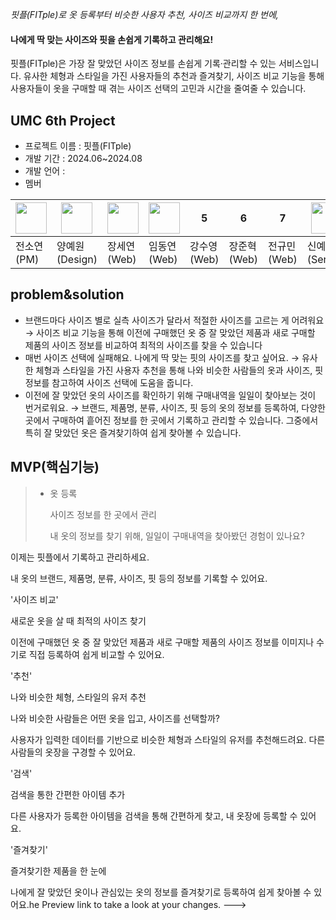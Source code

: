 *핏플(FITple)로 옷 등록부터 비슷한 사용자 추천, 사이즈 비교까지 한 번에,*

#### 나에게 딱 맞는 사이즈와 핏을 손쉽게 기록하고 관리해요!

핏플(FITple)은 가장 잘 맞았던 사이즈 정보를 손쉽게 기록·관리할 수 있는 서비스입니다. 유사한 체형과 스타일을 가진 사용자들의 추천과 즐겨찾기, 사이즈 비교 기능을 통해 사용자들이 옷을 구매할 때 겪는 사이즈 선택의 고민과 시간을 줄여줄 수 있습니다.     
  
## UMC 6th Project
- 프로젝트 이름 : 핏플(FITple)
- 개발 기간 : 2024.06~2024.08
- 개발 언어 : 
- 멤버
  
<img src="https://url/image.png" width="50" height="50"/>|<img src="https://url/image.png" width="50" height="50"/>|<img src="https://url/image.png" width="50" height="50"/>|<img src="https://url/image.png" width="50" height="50"/>|5|6|7|<img src="https://url/image.png" width="50" height="50"/>|<img src="https://url/image.png" width="50" height="50"/>|<img src="https://url/image.png" width="50" height="50"/>|<img src="https://url/image.png" width="50" height="50"/>|
-----------|--------|---|---|---|---|---|---|---|---|---
전소연(PM)|양예원(Design)|장세연(Web)|임동연(Web)|강수영(Web)|장준혁(Web)|전규민(Web)|신예진(Server)|이서연(Server)|이재욱(Server)|최건(Server)

## problem&solution

- 브랜드마다 사이즈 별로 실측 사이즈가 달라서 적절한 사이즈를 고르는 게 어려워요 → 사이즈 비교 기능을 통해 이전에 구매했던 옷 중 잘 맞았던 제품과 새로 구매할 제품의 사이즈 정보를 비교하여 최적의 사이즈를 찾을 수 있습니다
- 매번 사이즈 선택에 실패해요. 나에게 딱 맞는 핏의 사이즈를 찾고 싶어요. → 유사한 체형과 스타일을 가진 사용자 추천을 통해 나와 비슷한 사람들의 옷과 사이즈, 핏 정보를 참고하여 사이즈 선택에 도움을 줍니다.
- 이전에 잘 맞았던 옷의 사이즈를 확인하기 위해 구매내역을 일일이 찾아보는 것이 번거로워요. → 브랜드, 제품명, 분류, 사이즈, 핏 등의 옷의 정보를 등록하여, 다양한 곳에서 구매하여 흩어진 정보를 한 곳에서 기록하고 관리할 수 있습니다. 그중에서 특히 잘 맞았던 옷은 즐겨찾기하여 쉽게 찾아볼 수 있습니다.

## MVP(핵심기능)

> - 옷 등록
>
>    사이즈 정보를 한 곳에서 관리
>
>    내 옷의 정보를 찾기 위해, 일일이 구매내역을 찾아봤던 경험이 있나요?

이제는 핏플에서 기록하고 관리하세요.

내 옷의 브랜드, 제품명, 분류, 사이즈, 핏 등의 정보를 기록할 수 있어요.

'사이즈 비교'

새로운 옷을 살 때 최적의 사이즈 찾기

이전에 구매했던 옷 중 잘 맞았던 제품과 새로 구매할 제품의 사이즈 정보를 이미지나 수기로 직접 등록하여 쉽게 비교할 수 있어요.

'추천'

나와 비슷한 체형, 스타일의 유저 추천

나와 비슷한 사람들은 어떤 옷을 입고, 사이즈를 선택할까?

사용자가 입력한 데이터를 기반으로 비슷한 체형과 스타일의 유저를 추천해드려요. 다른 사람들의 옷장을 구경할 수 있어요.

'검색'

검색을 통한 간편한 아이템 추가

다른 사용자가 등록한 아이템을 검색을 통해 간편하게 찾고, 내 옷장에 등록할 수 있어요.

'즐겨찾기'

즐겨찾기한 제품을 한 눈에

나에게 잘 맞았던 옷이나 관심있는 옷의 정보를 즐겨찾기로 등록하여 쉽게 찾아볼 수 있어요.he Preview link to take a look at your changes.
--->
